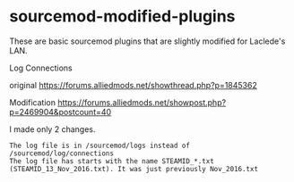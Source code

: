 # sourcemod-modified-plugins

These are basic sourcemod plugins that are slightly modified for Laclede's LAN. 

Log Connections

original
https://forums.alliedmods.net/showthread.php?p=1845362

Modification
https://forums.alliedmods.net/showpost.php?p=2469904&postcount=40

I made only 2 changes.

    The log file is in /sourcemod/logs instead of /sourcemod/log/connections
    The log file has starts with the name STEAMID_*.txt (STEAMID_13_Nov_2016.txt). It was just previously Nov_2016.txt

